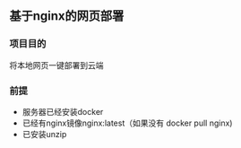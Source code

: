 ## 基于nginx的网页部署

### 项目目的
将本地网页一键部署到云端

### 前提
- 服务器已经安装docker
- 已经有nginx镜像nginx:latest（如果没有 docker pull nginx)
- 已安装unzip
